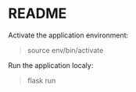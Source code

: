 # README

Activate the application environment:
> source env/bin/activate

Run the application localy:
> flask run

